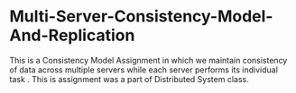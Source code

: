 # Multi-Server-Consistency-Model-And-Replication

This is a Consistency Model Assignment in which we maintain consistency of data across multiple servers while each server performs its individual task .
This is assignment was a part of Distributed System class.
